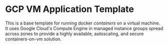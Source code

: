 # GCP VM Application Template

This is a base template for running docker _containers_ on a virtual machine. It uses Google Cloud's Compute Engine in managed instance groups spread across zones to provide a highly available, autoscaling, and secure containers-on-vm solution.

